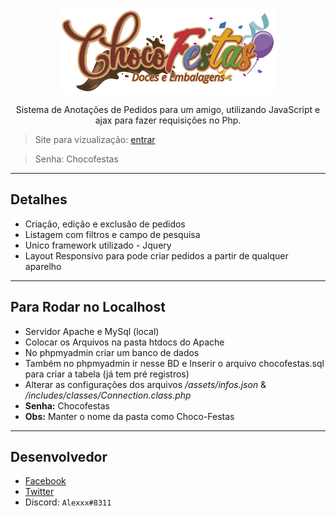 <p align="center">
  <img align="center" width="350" src="https://github.com/AlexDjon/Choco-Festas/blob/master/assets/images/logo.png?raw=true">
</p>

<p align="center">
  Sistema de Anotações de Pedidos para um amigo, utilizando JavaScript e ajax para fazer requisições no Php.
</p>
<blockquote> Site para vizualização: <a href="https://welcometoalex.space/choco/"> entrar </a> </blockquote>
<blockquote> Senha: Chocofestas </blockquote>

<hr>

## Detalhes
- Criação, edição e exclusão de pedidos
- Listagem com filtros e campo de pesquisa
- Unico framework utilizado - Jquery
- Layout Responsivo para pode criar pedidos a partir de qualquer aparelho

<hr>

## Para Rodar no Localhost
- Servidor Apache e MySql (local)
- Colocar os Arquivos na pasta htdocs do Apache
- No phpmyadmin criar um banco de dados
- Também no phpmyadmin ir nesse BD e Inserir o arquivo chocofestas.sql para criar a tabela (já tem pré registros)
- Alterar as configurações dos arquivos */assets/infos.json* & */includes/classes/Connection.class.php*
- **Senha:** Chocofestas
- **Obs:** Manter o nome da pasta como Choco-Festas

<hr>

## Desenvolvedor
- [Facebook](https://www.facebook.com/alex.djonata.52)
- [Twitter](https://twitter.com/AlexDjonata)
- Discord: `Alexxx#8311`
